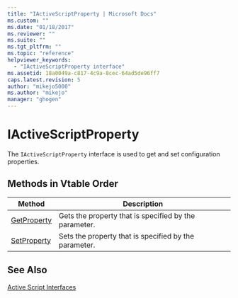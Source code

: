 ```yaml
---
title: "IActiveScriptProperty | Microsoft Docs"
ms.custom: ""
ms.date: "01/18/2017"
ms.reviewer: ""
ms.suite: ""
ms.tgt_pltfrm: ""
ms.topic: "reference"
helpviewer_keywords: 
  - "IActiveScriptProperty interface"
ms.assetid: 18a0049a-c817-4c9a-8cec-64ad5de96ff7
caps.latest.revision: 5
author: "mikejo5000"
ms.author: "mikejo"
manager: "ghogen"
---
```

# IActiveScriptProperty
The `IActiveScriptProperty` interface is used to get and set configuration properties.  
  
## Methods in Vtable Order  
  
|Method|Description|  
|------------|-----------------|  
|[GetProperty](../../winscript/reference/iactivescriptproperty-getproperty.md)|Gets the property that is specified by the parameter.|  
|[SetProperty](../../winscript/reference/iactivescriptproperty-setproperty.md)|Sets the property that is specified by the parameter.|  
  
## See Also  
 [Active Script Interfaces](../../winscript/reference/active-script-interfaces.md)
